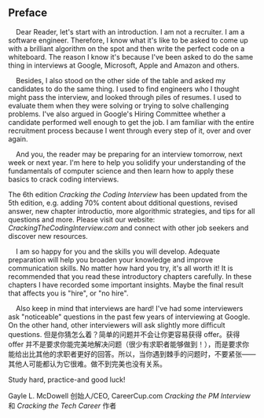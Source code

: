 ## Preface


&nbsp;&nbsp;&nbsp;&nbsp;Dear Reader, let's start with an introduction. I am not a recruiter. I am a software engineer. Therefore, I know what it's like to be asked to come up with a brilliant algorithm on the spot and then write the perfect code on a whiteboard. The reason I know it's because I've been asked to do the same thing in interviews at Google, Microsoft, Apple and Amazon and others.

&nbsp;&nbsp;&nbsp;&nbsp;Besides, I also stood on the other side of the table and asked my candidates to do the same thing. I used to find engineers who I thought might pass the interview, and looked through piles of resumes. I used to evaluate them when they were solving or trying to solve challenging problems. I've also argued in Google's Hiring Committee whether a candidate performed well enough to get the job. I am familiar with the entire recruitment process because I went through every step of it, over and over again.




&nbsp;&nbsp;&nbsp;&nbsp;And you, the reader may be preparing for an interview tomorrow, next week or next year. I'm here to help you solidify your understanding of the fundamentals of computer science and then learn how to apply these basics to crack coding interviews. 

The 6th edition *Cracking the Coding Interview* has been updated from the 5th edition, e.g. adding 70% content about dditional questions, revised answer, new chapter introductio, more algorithmic strategies, and tips for all questions and more. Please visit our website: *CrackingTheCodinglnterview.com* and connect with other job seekers and discover new resources.

&nbsp;&nbsp;&nbsp;&nbsp;I am so happy for you and the skills you will develop. Adequate preparation will help you broaden your knowledge and improve communication skills. No matter how hard you try, it's all worth it! It is recommended that you read these introductory chapters carefully. In these chapters I have recorded some important insights. Maybe the final result that affects you is "hire", or "no hire".

&nbsp;&nbsp;&nbsp;&nbsp;Also keep in mind that interviews are hard! I've had some interviewers ask "noticeable" questions in the past few years of interviewing at Google. On the other hand, other interviewers will ask slightly more difficult questions.
但是你猜怎么着？简单的问题并不会让你更容易获得 offer。获得 offer 并不是要求你能完美地解决问题（很少有求职者能够做到！），而是要求你能给出比其他的求职者更好的回答。所以，当你遇到棘手的问题时，不要紧张——其他人可能都认为它很难。做不到完美也没有关系。

Study hard, practice-and good luck!

Gayle L. McDowell
创始人/CEO, CareerCup.com
*Cracking the PM Interview* 和 *Cracking the Tech Career* 作者
